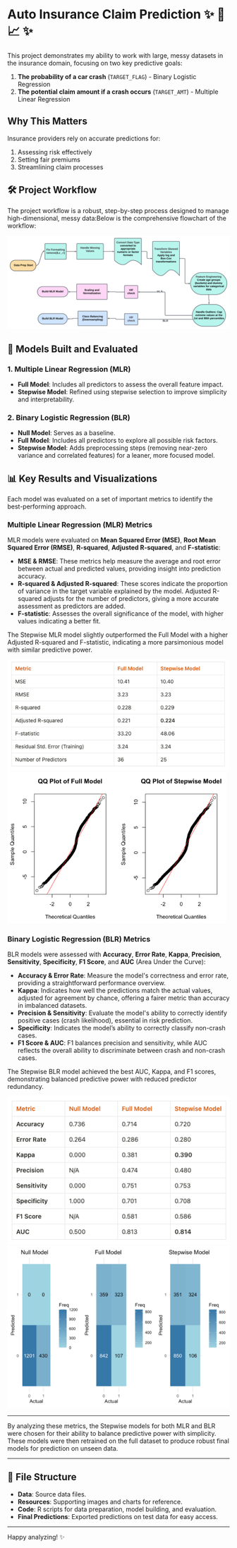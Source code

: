 # Auto Insurance Claim Prediction  ✨ 🚗📈  ✨

This project demonstrates my ability to work with large, messy datasets in the insurance domain, focusing on two key predictive goals:
1. **The probability of a car crash** (`TARGET_FLAG`) - Binary Logistic Regression
2. **The potential claim amount if a crash occurs** (`TARGET_AMT`) - Multiple Linear Regression

## Why This Matters
Insurance providers rely on accurate predictions for:
1. Assessing risk effectively
2. Setting fair premiums
3. Streamlining claim processes


## 🛠️ Project Workflow

The project workflow is a robust, step-by-step process designed to manage high-dimensional, messy data:Below is the comprehensive flowchart of the workflow:

![Data Preparation Workflow](https://github.com/yinaS1234/Auto-Insurance-Regression/blob/main/Resources/flowchart.png)




## 🚀 Models Built and Evaluated

### 1. Multiple Linear Regression (MLR)
   - **Full Model**: Includes all predictors to assess the overall feature impact.
   - **Stepwise Model**: Refined using stepwise selection to improve simplicity and interpretability.

### 2. Binary Logistic Regression (BLR)
   - **Null Model**: Serves as a baseline.
   - **Full Model**: Includes all predictors to explore all possible risk factors.
   - **Stepwise Model**: Adds preprocessing steps (removing near-zero variance and correlated features) for a leaner, more focused model.

## 📊 Key Results and Visualizations

Each model was evaluated on a set of important metrics to identify the best-performing approach.

### Multiple Linear Regression (MLR) Metrics
MLR models were evaluated on **Mean Squared Error (MSE)**, **Root Mean Squared Error (RMSE)**, **R-squared**, **Adjusted R-squared**, and **F-statistic**:
- **MSE & RMSE**: These metrics help measure the average and root error between actual and predicted values, providing insight into prediction accuracy.
- **R-squared & Adjusted R-squared**: These scores indicate the proportion of variance in the target variable explained by the model. Adjusted R-squared adjusts for the number of predictors, giving a more accurate assessment as predictors are added.
- **F-statistic**: Assesses the overall significance of the model, with higher values indicating a better fit.

The Stepwise MLR model slightly outperformed the Full Model with a higher Adjusted R-squared and F-statistic, indicating a more parsimonious model with similar predictive power.

![MLR Model Metrics](https://github.com/yinaS1234/Auto-Insurance-Regression/blob/main/Resources/mlr%20model%20metrics.png)
![MLR Residual Plot](https://github.com/yinaS1234/Auto-Insurance-Regression/blob/main/Resources/mlr%20resi-plot.png)

### Binary Logistic Regression (BLR) Metrics
BLR models were assessed with **Accuracy**, **Error Rate**, **Kappa**, **Precision**, **Sensitivity**, **Specificity**, **F1 Score**, and **AUC** (Area Under the Curve):
- **Accuracy & Error Rate**: Measure the model's correctness and error rate, providing a straightforward performance overview.
- **Kappa**: Indicates how well the predictions match the actual values, adjusted for agreement by chance, offering a fairer metric than accuracy in imbalanced datasets.
- **Precision & Sensitivity**: Evaluate the model's ability to correctly identify positive cases (crash likelihood), essential in risk prediction.
- **Specificity**: Indicates the model’s ability to correctly classify non-crash cases.
- **F1 Score & AUC**: F1 balances precision and sensitivity, while AUC reflects the overall ability to discriminate between crash and non-crash cases.

The Stepwise BLR model achieved the best AUC, Kappa, and F1 scores, demonstrating balanced predictive power with reduced predictor redundancy.

![BLR Model Metrics](https://github.com/yinaS1234/Auto-Insurance-Regression/blob/main/Resources/blr%20model%20metrics.png)
![Confusion Matrix Grid](https://github.com/yinaS1234/Auto-Insurance-Regression/blob/main/Resources/confusion%20matrix%20grid.png)

---

By analyzing these metrics, the Stepwise models for both MLR and BLR were chosen for their ability to balance predictive power with simplicity. These models were then retrained on the full dataset to produce robust final models for prediction on unseen data.

---

## 📂 File Structure

- **Data**: Source data files.
- **Resources**: Supporting images and charts for reference.
- **Code**: R scripts for data preparation, model building, and evaluation.
- **Final Predictions**: Exported predictions on test data for easy access.


---

Happy analyzing! ✨
